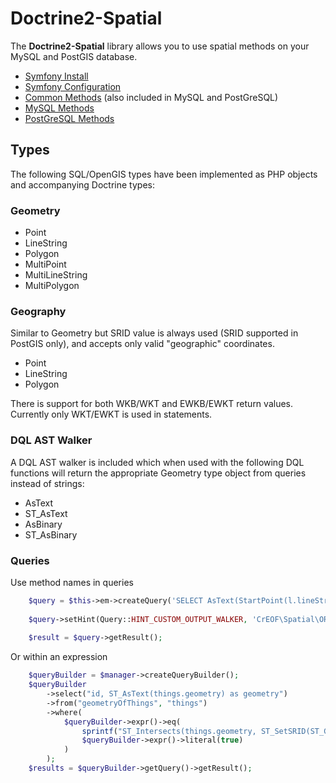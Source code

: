 # Doctrine2-Spatial

The **Doctrine2-Spatial** library allows you to use spatial methods on your
MySQL and PostGIS database.

 * [Symfony Install](install.md)
 * [Symfony Configuration](configuration/configuration.md)
 * [Common Methods](common.md) (also included in MySQL and PostGreSQL)
 * [MySQL Methods](mysql.md)
 * [PostGreSQL Methods](postgresql.md)

## Types
The following SQL/OpenGIS types have been implemented as PHP objects and accompanying Doctrine types:

### Geometry
* Point
* LineString
* Polygon
* MultiPoint
* MultiLineString
* MultiPolygon

### Geography
Similar to Geometry but SRID value is always used (SRID supported in PostGIS only), and accepts only valid "geographic" coordinates.

* Point
* LineString
* Polygon

There is support for both WKB/WKT and EWKB/EWKT return values. Currently only WKT/EWKT is used in statements.

### DQL AST Walker
A DQL AST walker is included which when used with the following DQL functions will return the appropriate Geometry type object from queries instead of strings:

* AsText
* ST_AsText
* AsBinary
* ST_AsBinary

### Queries

Use method names in queries

```php
    $query = $this->em->createQuery('SELECT AsText(StartPoint(l.lineString)) MyLineStringEntity l');
    
    $query->setHint(Query::HINT_CUSTOM_OUTPUT_WALKER, 'CrEOF\Spatial\ORM\Query\GeometryWalker');
    
    $result = $query->getResult();
```

Or within an expression

```php
    $queryBuilder = $manager->createQueryBuilder();
    $queryBuilder
        ->select("id, ST_AsText(things.geometry) as geometry")
        ->from("geometryOfThings", "things")
        ->where(
            $queryBuilder->expr()->eq(
                sprintf("ST_Intersects(things.geometry, ST_SetSRID(ST_GeomFromGeoJSON('%s'), 4326))", $geoJsonPolygon),
                $queryBuilder->expr()->literal(true)
            )
        );
    $results = $queryBuilder->getQuery()->getResult();
```
